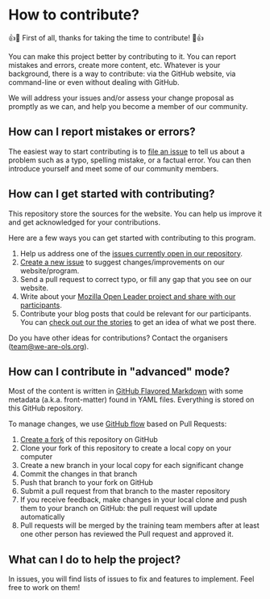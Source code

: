 # How to contribute?

:+1::tada: First of all, thanks for taking the time to contribute! :tada::+1:

You can make this project better by contributing to it. You can report mistakes
and errors, create more content, etc. Whatever is your background, there is a
way to contribute: via the GitHub website, via command-line or even without
dealing with GitHub.

We will address your issues and/or assess your change proposal as promptly as we
can, and help you become a member of our community.

## How can I report mistakes or errors?

The easiest way to start contributing is to [file an issue](https://github.com/open-life-science/open-life-science.github.io/issues/new) to tell
us about a problem such as a typo, spelling mistake, or a factual error. You can
then introduce yourself and meet some of our community members.

## How can I get started with contributing?

This repository store the sources for the website.
You can help us improve it and get acknowledged for your contributions.

Here are a few ways you can get started with contributing to this program.

1. Help us address one of the [issues currently open in our repository](https://github.com/open-life-science/open-life-science.github.io/issues).
2. [Create a new issue](https://github.com/open-life-science/open-life-science.github.io/issues/new) to suggest changes/improvements on our website/program.
3. Send a pull request to correct typo, or fill any gap that you see on our website.
4. Write about your [Mozilla Open Leader project and share with our participants](https://openlifesci.org/posts).
5. Contribute your blog posts that could be relevant for our participants. You can [check out our the stories](https://openlifesci.org/posts) to get an idea of what we post there.

Do you have other ideas for contributions? Contact the organisers ([team@we-are-ols.org](mailto:team@we-are-ols.org)).

## How can I contribute in "advanced" mode?

Most of the content is written in
[GitHub Flavored Markdown](https://guides.github.com/features/mastering-markdown/)
with some metadata (a.k.a. front-matter) found in YAML files. Everything is
stored on this GitHub repository.

To manage changes, we use
[GitHub flow](https://guides.github.com/introduction/flow/) based on Pull
Requests:

1. [Create a fork](https://help.github.com/articles/fork-a-repo/) of this
   repository on GitHub
2. Clone your fork of this repository to create a local copy on your computer
3. Create a new branch in your local copy for each significant change
4. Commit the changes in that branch
5. Push that branch to your fork on GitHub
6. Submit a pull request from that branch to the master repository
7. If you receive feedback, make changes in your local clone and push them to
   your branch on GitHub: the pull request will update automatically
8. Pull requests will be merged by the training team members after at least one
   other person has reviewed the Pull request and approved it.

## What can I do to help the project?

In issues, you will find lists of issues to fix and features to implement. Feel
free to work on them!

